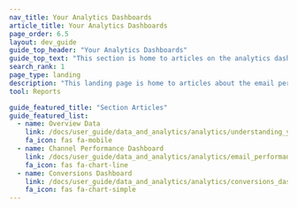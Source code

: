 ```yaml
---
nav_title: Your Analytics Dashboards
article_title: Your Analytics Dashboards
page_order: 6.5
layout: dev_guide
guide_top_header: "Your Analytics Dashboards"
guide_top_text: "This section is home to articles on the analytics dashboards available within Braze."
search_rank: 1
page_type: landing
description: "This landing page is home to articles about the email performance dashboard, the conversions dashboard, and understanding your app usage data."
tool: Reports

guide_featured_title: "Section Articles"
guide_featured_list:
  - name: Overview Data
    link: /docs/user_guide/data_and_analytics/analytics/understanding_your_app_usage_data/
    fa_icon: fas fa-mobile
  - name: Channel Performance Dashboard
    link: /docs/user_guide/data_and_analytics/analytics/email_performance_dashboard/
    fa_icon: fas fa-chart-line
  - name: Conversions Dashboard
    link: /docs/user_guide/data_and_analytics/analytics/conversions_dashboard/
    fa_icon: fas fa-chart-simple
---
```

<br><br>
